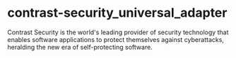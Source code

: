 # contrast-security_universal_adapter
 Contrast Security is the world's leading provider of security technology that enables software applications to protect themselves against cyberattacks, heralding the new era of self-protecting software.

